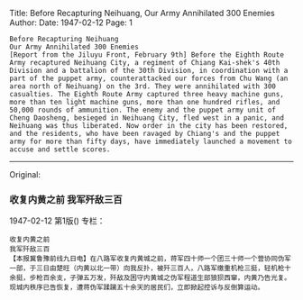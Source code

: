 Title: Before Recapturing Neihuang, Our Army Annihilated 300 Enemies
Author:
Date: 1947-02-12
Page: 1

    Before Recapturing Neihuang
    Our Army Annihilated 300 Enemies
    [Report from the Jiluyu Front, February 9th] Before the Eighth Route Army recaptured Neihuang City, a regiment of Chiang Kai-shek's 40th Division and a battalion of the 30th Division, in coordination with a part of the puppet army, counterattacked our forces from Chu Wang (an area north of Neihuang) on the 3rd. They were annihilated with 300 casualties. The Eighth Route Army captured three heavy machine guns, more than ten light machine guns, more than one hundred rifles, and 50,000 rounds of ammunition. The enemy and the puppet army unit of Cheng Daosheng, besieged in Neihuang City, fled west in a panic, and Neihuang was thus liberated. Now order in the city has been restored, and the residents, who have been ravaged by Chiang's and the puppet army for more than fifty days, have immediately launched a movement to accuse and settle scores.



<hr /> 

Original: 


### 收复内黄之前  我军歼敌三百

1947-02-12
第1版()
专栏：

    收复内黄之前
    我军歼敌三百
    【本报冀鲁豫前线九日电】在八路军收复内黄城之前，蒋军四十师一个团三十师一个营协同伪军一部，于三日由楚旺（内黄以北一带）向我反扑，被歼三百人，八路军缴重机枪三挺，轻机枪十余挺，步枪百余支，子弹五万发，歼敌及困守内黄城之伪军程道生部狼狈西窜，内黄乃告光复。现城内秩序已告恢复，遭蒋伪军蹂躏五十余天的居民们，立即掀起控诉与反倒算运动。
